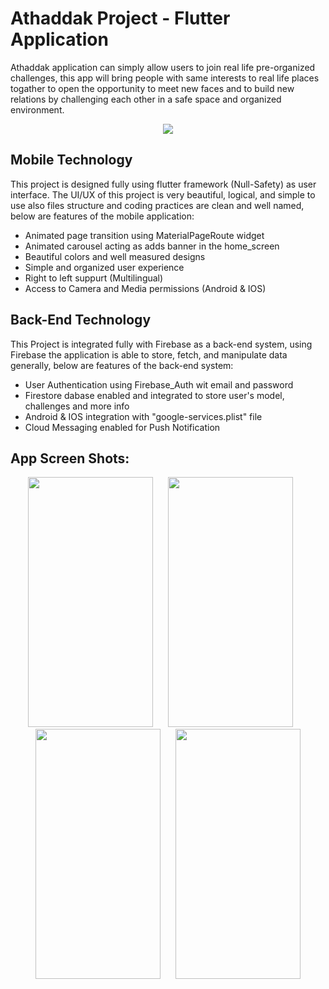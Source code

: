 # Athaddak Project - Flutter Application

Athaddak application can simply allow users to join real life pre-organized challenges, this app will bring people with same interests to real life places togather to open the opportunity to meet new faces and to build new relations by challenging each other in a safe space and organized environment.

<p align="center">
  <img src="https://f.top4top.io/p_2468fpgue1.png">
</p>


## Mobile Technology

This project is designed fully using flutter framework (Null-Safety) as user interface. The UI/UX of this project is very beautiful, logical, and simple to use also files structure and coding practices are clean and well named, below are features of the mobile application:

<ul>
  <li>Animated page transition using MaterialPageRoute widget</li>
  <li>Animated carousel acting as adds banner in the home_screen</li>
  <li>Beautiful colors and well measured designs</li>
  <li>Simple and organized user experience</li>
  <li>Right to left suppurt (Multilingual)</li>
  <li>Access to Camera and Media permissions (Android & IOS)</li>
</ul>

## Back-End Technology

This Project is integrated fully with Firebase as a back-end system, using Firebase the application is able to store, fetch, and manipulate data generally, below are features of the back-end system:

<ul>
  <li>User Authentication using Firebase_Auth wit email and password</li>
  <li>Firestore dabase enabled and integrated to store user's model, challenges and more info</li>
  <li>Android & IOS integration with "google-services.plist" file</li>
  <li>Cloud Messaging enabled for Push Notification</li>
</ul>

## App Screen Shots:

<p align="center">
  <img height=400 width=200 src="https://i.top4top.io/p_2468amkgn1.png">&nbsp;&nbsp;&nbsp;&nbsp;&nbsp;&nbsp;<img height=400 width=200 src="https://j.top4top.io/p_2468o9if72.png">&nbsp;&nbsp;&nbsp;&nbsp;&nbsp;&nbsp;<img height=400 width=200 src="https://k.top4top.io/p_24686lwju3.png">&nbsp;&nbsp;&nbsp;&nbsp;&nbsp;&nbsp;<img height=400 width=200 src="https://l.top4top.io/p_2468iciow4.png">
</p>


